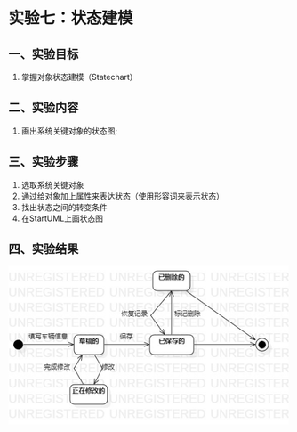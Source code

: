 # 实验七：状态建模

 ## 一、实验目标

 1. 掌握对象状态建模（Statechart）

 ## 二、实验内容

 1. 画出系统关键对象的状态图;

 ## 三、实验步骤

 1. 选取系统关键对象
 2. 通过给对象加上属性来表达状态（使用形容词来表示状态）
 3. 找出状态之间的转变条件  
 4. 在StartUML上画状态图
 ## 四、实验结果

 ![车辆记录的状态图](./lab7.jpg)
